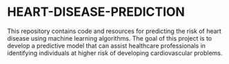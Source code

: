 # HEART-DISEASE-PREDICTION
This repository contains code and resources for predicting the risk of heart disease using machine learning algorithms. The goal of this project is to develop a predictive model that can assist healthcare professionals in identifying individuals at higher risk of developing cardiovascular problems.
